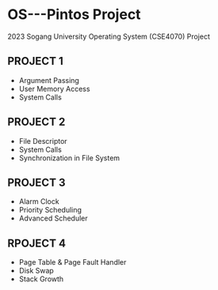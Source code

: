 # OS---Pintos Project
2023 Sogang University Operating System (CSE4070) Project

PROJECT 1
-----------
- Argument Passing
- User Memory Access
- System Calls

PROJECT 2
----------
- File Descriptor
- System Calls
- Synchronization in File System

PROJECT 3
----------
- Alarm Clock
- Priority Scheduling
- Advanced Scheduler

RPOJECT 4
----------
- Page Table & Page Fault Handler
- Disk Swap
- Stack Growth   
